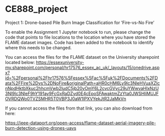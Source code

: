 # CE888_project
Project 1: Drone-based Pile Burn Image Classification for ’Fire-vs-No Fire’

To enable the Assignment 1 Jupyter notebook to run, please change the code that points to file locations to the location where you have stored the FLAME dataset images. Code has been added to the notebook to identify where this needs to be changed.

You can access the files for the FLAME dataset on the University sharepoint located below:
https://essexuniversity-my.sharepoint.com/personal/hr17576_essex_ac_uk/_layouts/15/onedrive.aspx?id=%2Fpersonal%2Fhr17576%5Fessex%5Fac%5Fuk%2FDocuments%2FData%2FFire%2Dvs%2DNoFire&originalPath=aHR0cHM6Ly9lc3NleHVuaXZlcnNpdHktbXkuc2hhcmVwb2ludC5jb20vOmY6L2cvcGVyc29uYWwvaHIxNzU3Nl9lc3NleF9hY191ay9FcGxRaDZyd0E4cEpoSFAwaktmZzYta0JWSHliMUJFOVRDQWo0TVZSMHR5T0VBP3J0aW1lPXVYekJtR2JaMkVn

If you cannot access the files from that link, you can also download from here:

https://ieee-dataport.org/open-access/flame-dataset-aerial-imagery-pile-burn-detection-using-drones-uavs
